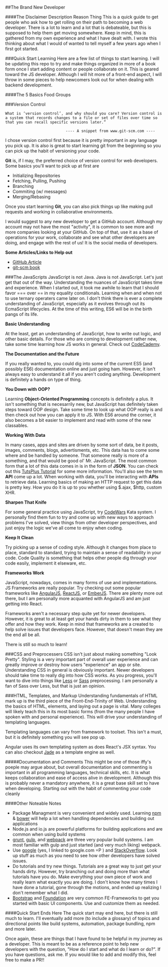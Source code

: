 ##The Brand New Developer

####The Disclaimer Description Reason Thing
This is a quick guide to get people who ask how to get rolling on their path to becoming a web developer. There is a lot to learn and a lot that is debateable, but this is supposed to help them get moving somewhere. Keep in mind, this is gathered from my own experience and what I have dealt with. I wrote this thinking about what I would of wanted to tell myself a few years ago when I first got started.


###Quick Start Learning
Here are a few list of things to start learning. I will be updating this repo to try and make things organized in more of a book form once I start adding content or people collaborate on it. This is geared toward the JS developer. Although I will hit more of a front-end aspect, I will throw in some pieces to help newcomers look out for when dealing with backend development.

####The 5 Basics Food Groups

###Version Control

```
What is ‘version control’, and why should you care? Version control is a system that records changes to a file or set of files over time so that you can recall specific versions later.”

			               ---- A snippet from www.git-scm.com ----
```

I chose version control first because it is pretty important in any language you pick up. It is also is great to  start learning git from the beginning so you can pick up the habit of versioning your code.

**Git** is, if I may, the preferred choice of version control for web developers. 
Some basics you'll want to pick up at first are

- Initializing Repositories
- Fetching, Pulling, Pushing
- Branching
- Commiting (w/ messages)
- Merging/Rebasing

Once you start learning **Git**, you can also pick things up like making pull requests and working in collaborative environments.

I would suggest to any new developer to get a GitHub account. Although my account may not have the most "activity", it is common to see more and more companies looking at your GitHub. On top of that, use it as a base of operations for your work, collaborate and see what other developers are doing, and engage with the rest of us! It is the social media of developers.

**Some Articles/Links to Help out**

- [GitHub Article](https://help.github.com/articles/good-resources-for-learning-git-and-github/)
- [git-scm book](https://git-scm.com/book/en/v2)

###The JavaScripts
JavaScript is not Java. Java is not JavaScript. Let's just get that out of the way.
Understanding the nuances of JavaScript takes time and experience. When I started out, it took me awhile to learn that I should favor === over == in my equality conditionals. Learning when and when not to use ternary operaters came later on. I don't think there is ever a complete understanding of JavaScript, especially as it evolves through out its EcmaScript lifecycles. At the time of this writing, ES6 will be in the birth pangs of its life. 

**Basic Understanding**

At the least, get an understanding of JavaScript, how to write out logic, and other basic details. For those who are coming to development rather new, take some time learning how JS works in general. Check out [CodeCademy](http://www.codecademy.com/).

**The Documentation and the Future**

If you really wanted to, you could dig into some of the current ES5 (and possibly ES6) documentation online and just going ham. However, it isn't always easy to understand it all if you aren't coding anything. Development is definitely a hands on type of thing.

**You Down with OOP?**

Learning **Object-Oriented Programming** concepts is definitely a plus. It isn't something that is necesarrily new, but JavaScript has definitely taken steps toward OOP design. Take some time to look up what OOP really is and then check out how you can apply it to JS. With ES6 around the corner, it also becomes a bit easier to implement and read with some of the new classables.

**Working With Data**

In many cases, apps and sites are driven by some sort of data, be it posts, images, comments, blogs, advertisments, etc. This data has to come some where and be handled by someone. That someone really is more of a something, and that would be good ol' Mr. JavaScript. The most common form that a lot of this data comes in is in the form of **JSON**. You can check out this [TutsPlus Tutorial](http://code.tutsplus.com/tutorials/understanding-json--active-8817) for some more information. You'll also see the term **API** come up a lot. When working with data, you'll be interacting with **APIs** to retrieve data. Learning basics of making an HTTP request to get this data is pretty key. How you do it is up to you whether using $.ajax, $http, custom XHR.

**Sharpen That Knife**

For some general practice using JavaScript, try [CodeWars](www.codewars.com) Kata system. I personally find them fun to try and come up with new ways to approach problems I've solved, view things from other developer perspectives, and just enjoy the logic we've all come to enjoy when coding.

**Keep It Clean**

Try picking up a sense of coding style. Although it changes from place to place, standard to standard, trying to maintain a sense of readability in your code. Code Quality is something that helps other people dig through your code easily, implement it elseware, etc. 

**Frameworks Work**

JavaScript, nowadays, comes in many forms of use and implementations. JS Frameworks are really popular. Try checking out some popular frameworks like [AngularJS](https://angularjs.org/), [ReactJS](https://facebook.github.io/react/), or [EmberJS](http://emberjs.com/). There are plenty more out there, but I am personally more acquanted with AngularJS and am just getting into React.

Frameworks aren't a necessary step quite yet for newer developers. However, it is great to at least get your hands dirty in them to see what they offer and how they work. Keep in mind that frameworks are a created to help solve issues that developers face. However, that doesn't mean they are the end all be all. 

There is still so much to learn!

###CSS and Preprocessers
CSS isn't just about making something "Look Pretty". Styling is a very important part of overall user experience and can greatly improve or destroy how users "experience" an app or site. Understanding CSS in general is obviously important. Newer developers should take time to really dig into how CSS works. As you progress, you'll want to dive into things like [Less](http://lesscss.org/) or [Sass](http://sass-lang.com/) preprocessing. I am personally a fan of Sass over Less, but that is just an opinion.

###HTML, Templates, and Markup
Understanding fundamentals of HTML mark up is the third piece of the Front-End-Trinity of Web. Understanding the basics of HTML, elements, and laying out a page is vital. Many colleges will likely teach this in its most basic forms (from the many people I have spoken with and personal experience). This will drive your understanding of templating languages.

Templating languages can vary from framework to toolset. This isn't a must, but it is definitely something you will see pop up.

Angular uses its own templating system as does React's JSX syntax. You can also checkout [Jade](http://jade-lang.com/) as a template engine as well.

#####Documentation and Comments
This might be one of those iffy's poeple may argue about, but overall documentation and commenting is important in all programming languages, technical skills, etc. It is what keeps collaboration and ease of access alive in development. Although this is probably never a mandatory anywhere, it is a great base skill set to have when developing. Starting out with the habit of commenting your code cleanly



####Other Noteable Notes
- Package Managment is very convenient and widely used. Learning [npm](https://www.npmjs.com/) & [bower](http://bower.io/) will help a lot when handling dependencies and building out applications
- Node.js and io.js are powerful platforms for building applications and are common when using build systems
- [grunt](http://gruntjs.com/), [gulp](http://gulpjs.com/), and [webpack](http://webpack.github.io/) are three very popular build systems. I am most familiar with gulp and just started (and very much liking) webpack. 
- Use [google](www.google.com) (yes, I linked to google.com =P ) and [StackOverflow](www.stackoverflow.com). Look up stuff as much as you need to see how other developers have solved issues.
- Do tutorials and try new things. Tutorials are a great way to just get your hands dirty. However, try branching out and doing more than what tutorials have you do. Make everything your own piece of work and really learn what exactly you are doing. I don't know how many times I have done a tutorial, gone through the motions, and ended up realizing I don't remember what I did. 
- [Bootstrap](http://getbootstrap.com/) and [Foundation](http://foundation.zurb.com/) are very common FE-Frameworks to get you started with basic UI components. Use and customize them as needed.

####Quick Start Ends Here
The quick start may end here, but there is still much to learn. I'll eventually add more (to include a glossary) of topics and directional points like build systems, automation, package bundling, npm and more later. 

Once again, these are things that I have found to be helpful in my journey as a developer. This is meant to be as a reference point to help new developers with the question, "How do I start and what do I learn or do?". If you have questions, ask me. If you would like to add and modify this, feel free to make a PR!!

